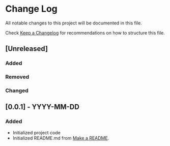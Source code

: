 # Change Log

All notable changes to this project will be documented in this file.

Check [Keep a Changelog](http://keepachangelog.com/) for recommendations on how to structure this file.

## [Unreleased]

### Added
### Removed
### Changed

## [0.0.1] - YYYY-MM-DD

### Added

* Initialized project code
* Initialized README.md from [Make a README](https://www.makeareadme.com/).


